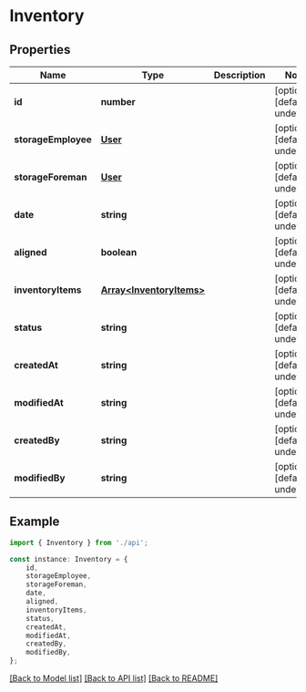 # Inventory


## Properties

Name | Type | Description | Notes
------------ | ------------- | ------------- | -------------
**id** | **number** |  | [optional] [default to undefined]
**storageEmployee** | [**User**](User.md) |  | [optional] [default to undefined]
**storageForeman** | [**User**](User.md) |  | [optional] [default to undefined]
**date** | **string** |  | [optional] [default to undefined]
**aligned** | **boolean** |  | [optional] [default to undefined]
**inventoryItems** | [**Array&lt;InventoryItems&gt;**](InventoryItems.md) |  | [optional] [default to undefined]
**status** | **string** |  | [optional] [default to undefined]
**createdAt** | **string** |  | [optional] [default to undefined]
**modifiedAt** | **string** |  | [optional] [default to undefined]
**createdBy** | **string** |  | [optional] [default to undefined]
**modifiedBy** | **string** |  | [optional] [default to undefined]

## Example

```typescript
import { Inventory } from './api';

const instance: Inventory = {
    id,
    storageEmployee,
    storageForeman,
    date,
    aligned,
    inventoryItems,
    status,
    createdAt,
    modifiedAt,
    createdBy,
    modifiedBy,
};
```

[[Back to Model list]](../README.md#documentation-for-models) [[Back to API list]](../README.md#documentation-for-api-endpoints) [[Back to README]](../README.md)
